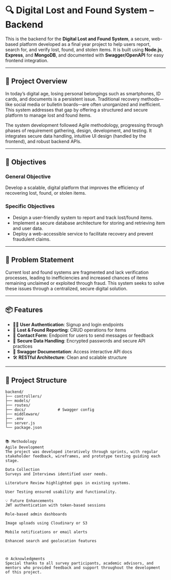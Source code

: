 # 🔍 Digital Lost and Found System – Backend

This is the backend for the **Digital Lost and Found System**, a secure, web-based platform developed as a final year project to help users report, search for, and verify lost, found, and stolen items. It is built using **Node.js**, **Express**, and **MongoDB**, and documented with **Swagger/OpenAPI** for easy frontend integration.

---

## 📘 Project Overview

In today’s digital age, losing personal belongings such as smartphones, ID cards, and documents is a persistent issue. Traditional recovery methods—like social media or bulletin boards—are often unorganized and inefficient. This system addresses that gap by offering a structured and secure platform to manage lost and found items.

The system development followed Agile methodology, progressing through phases of requirement gathering, design, development, and testing. It integrates secure data handling, intuitive UI design (handled by the frontend), and robust backend APIs.

---

## 🎯 Objectives

### General Objective
Develop a scalable, digital platform that improves the efficiency of recovering lost, found, or stolen items.

### Specific Objectives
- Design a user-friendly system to report and track lost/found items.
- Implement a secure database architecture for storing and retrieving item and user data.
- Deploy a web-accessible service to facilitate recovery and prevent fraudulent claims.

---

## 🧠 Problem Statement

Current lost and found systems are fragmented and lack verification processes, leading to inefficiencies and increased chances of items remaining unclaimed or exploited through fraud. This system seeks to solve these issues through a centralized, secure digital solution.

---

## 📦 Features

- 🧍‍♂️ **User Authentication**: Signup and login endpoints
- 🎒 **Lost & Found Reporting**: CRUD operations for items
- 💬 **Contact Form**: Endpoint for users to send messages or feedback
- 🔐 **Secure Data Handling**: Encrypted passwords and secure API practices
- 📖 **Swagger Documentation**: Access interactive API docs
- 🛠️ **RESTful Architecture**: Clean and scalable structure

---

## 📁 Project Structure

```plaintext
backend/
├── controllers/
├── models/
├── routes/
├── docs/              # Swagger config
├── middleware/
├── .env
├── server.js
└── package.json


📚 Methodology
Agile Development
The project was developed iteratively through sprints, with regular stakeholder feedback, wireframes, and prototype testing guiding each stage.

Data Collection
Surveys and Interviews identified user needs.

Literature Review highlighted gaps in existing systems.

User Testing ensured usability and functionality.

💡 Future Enhancements
JWT authentication with token-based sessions

Role-based admin dashboards

Image uploads using Cloudinary or S3

Mobile notifications or email alerts

Enhanced search and geolocation features



🌐 Acknowledgments
Special thanks to all survey participants, academic advisors, and mentors who provided feedback and support throughout the development of this project.